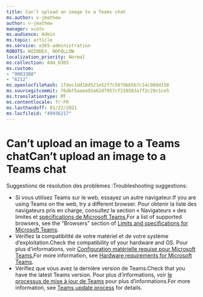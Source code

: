```yaml
---
title: Can’t upload an image to a Teams chat
ms.author: v-jmathew
author: v-jmathew
manager: scotv
ms.audience: Admin
ms.topic: article
ms.service: o365-administration
ROBOTS: NOINDEX, NOFOLLOW
localization_priority: Normal
ms.collection: Adm_O365
ms.custom:
- "9003308"
- "6212"
ms.openlocfilehash: 1fdec1dd18d521e52f7c5879bb5b7c14c989d158
ms.sourcegitcommit: 76dbf5aaea92a62d7957cf210583a7f2c29c1ce5
ms.translationtype: MT
ms.contentlocale: fr-FR
ms.lasthandoff: 01/22/2021
ms.locfileid: "49936217"
---
```

# <a name="cant-upload-an-image-to-a-teams-chat"></a><span data-ttu-id="c8840-102">Can’t upload an image to a Teams chat</span><span class="sxs-lookup"><span data-stu-id="c8840-102">Can’t upload an image to a Teams chat</span></span>

<span data-ttu-id="c8840-103">Suggestions de résolution des problèmes :</span><span class="sxs-lookup"><span data-stu-id="c8840-103">Troubleshooting suggestions:</span></span>

- <span data-ttu-id="c8840-104">Si vous utilisez Teams sur le web, essayez un autre navigateur.</span><span class="sxs-lookup"><span data-stu-id="c8840-104">If you are using Teams on the web, try a different browser.</span></span> <span data-ttu-id="c8840-105">Pour obtenir la liste des navigateurs pris en charge, consultez la section « Navigateurs » des limites et [spécifications de Microsoft Teams.](https://docs.microsoft.com/microsoftteams/limits-specifications-teams)</span><span class="sxs-lookup"><span data-stu-id="c8840-105">For a list of supported browsers, see the “Browsers” section of [Limits and specifications for Microsoft Teams](https://docs.microsoft.com/microsoftteams/limits-specifications-teams).</span></span>
- <span data-ttu-id="c8840-106">Vérifiez la compatibilité de votre matériel et de votre système d’exploitation.</span><span class="sxs-lookup"><span data-stu-id="c8840-106">Check the compatibility of your hardware and OS.</span></span> <span data-ttu-id="c8840-107">Pour plus d’informations, voir [Configuration matérielle requise pour Microsoft Teams.](https://docs.microsoft.com/microsoftteams/hardware-requirements-for-the-teams-app)</span><span class="sxs-lookup"><span data-stu-id="c8840-107">For more information, see [Hardware requirements for Microsoft Teams](https://docs.microsoft.com/microsoftteams/hardware-requirements-for-the-teams-app).</span></span>
- <span data-ttu-id="c8840-108">Vérifiez que vous avez la dernière version de Teams.</span><span class="sxs-lookup"><span data-stu-id="c8840-108">Check that you have the latest Teams version.</span></span> <span data-ttu-id="c8840-109">Pour plus d’informations, voir [le processus de mise à jour de Teams](https://docs.microsoft.com/microsoftteams/teams-client-update) pour plus d’informations.</span><span class="sxs-lookup"><span data-stu-id="c8840-109">For more information, see [Teams update process](https://docs.microsoft.com/microsoftteams/teams-client-update) for details.</span></span>
